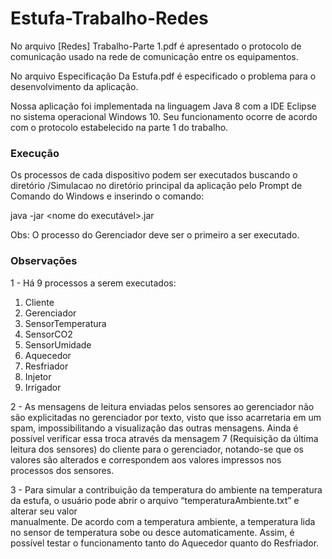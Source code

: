 # Estufa-Trabalho-Redes
No arquivo [Redes] Trabalho-Parte 1.pdf é apresentado o protocolo de comunicação usado na rede de comunicação entre os equipamentos.

No arquivo Especificação Da Estufa.pdf é especificado o problema para o desenvolvimento da aplicação.

Nossa aplicação foi implementada na linguagem Java 8 com a IDE Eclipse no sistema operacional Windows 10. Seu funcionamento ocorre de acordo com o protocolo estabelecido na parte 1 do trabalho.

### Execução
Os processos de cada dispositivo podem ser executados buscando o diretório /Simulacao no diretório principal da aplicação pelo Prompt de Comando do Windows e inserindo              o comando: 
 
java -jar <nome do executável>.jar 

Obs: O processo do Gerenciador deve ser o primeiro a ser executado. 

### Observações 
1 - Há 9 processos a serem executados: 
1. Cliente 
2. Gerenciador 
3. SensorTemperatura 
4. SensorCO2 
5. SensorUmidade 
6. Aquecedor 
7. Resfriador 
8. Injetor 
9. Irrigador  
 
2 - As mensagens de leitura enviadas pelos sensores ao gerenciador não são explicitadas no gerenciador por texto, visto que isso acarretaria em um spam,            impossibilitando a visualização das outras mensagens. Ainda é possível verificar essa troca através da mensagem 7 (Requisição da última             leitura dos sensores) do cliente para o gerenciador, notando-se que os valores são             alterados e correspondem aos valores impressos nos processos dos sensores. 
 
3 - Para simular a contribuição da temperatura do ambiente na temperatura da estufa, o usuário pode abrir o arquivo “temperaturaAmbiente.txt” e alterar seu valor            
manualmente. De acordo com a temperatura ambiente, a temperatura lida no sensor de temperatura sobe ou desce automaticamente. Assim, é possível testar o funcionamento tanto do Aquecedor quanto do Resfriador. 

